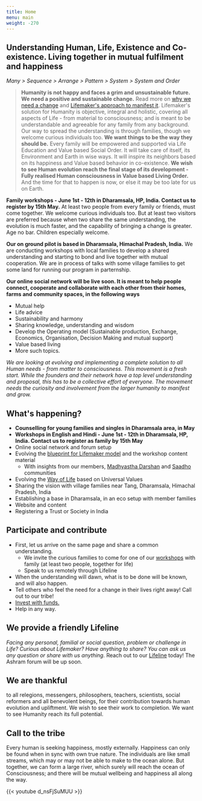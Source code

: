 ```yaml
---
title: Home
menu: main
weight: -270
---
```

## Understanding Human, Life, Existence and Co-existence. Living together in mutual fulfilment and happiness

*Many > Sequence > Arrange > Pattern > System > System and Order*

> **Humanity is not happy and faces a grim and unsustainable future. We need a positive and sustainable change.** Read more on [why we need a change](/post/background) and [Lifemaker's approach to manifest it](/post/approach). Lifemaker's solution for Humanity is objective, integral and holistic, covering all aspects of Life - from material to consciousness; and is meant to be understandable and agreeable for any family from any background. Our way to spread the understanding is through families, though we welcome curious individuals too. **We want things to be the way they should be.** Every family will be empowered and supported via Life Education and Value based Social Order. It will take care of itself, its Environment and Earth in wise ways. It will inspire its neighbors based on its happiness and Value based behavior in co-existence. **We wish to see Human evolution reach the final stage of its development - Fully realised Human consciousness in Value based Living Order.** And the time for that to happen is now, or else it may be too late for us on Earth.

**Family workshops - June 1st - 12th in Dharamsala, HP, India. Contact us to register by 15th May.** At least two people from every family or friends, must come together. We welcome curious individuals too. But at least two visitors are preferred because when two share the same understanding, the evolution is much faster, and the capability of bringing a change is greater. Age no bar. Children especially welcome.

**Our on ground pilot is based in Dharamsala, Himachal Pradesh, India.** We are conducting workshops with local families to develop a shared understanding and starting to bond and live together with mutual cooperation. We are in process of talks with some village families to get some land for running our program in parternship. 

**Our online social network will be live soon. It is meant to help people connect, cooperate and collaborate with each other from their homes, farms and community spaces, in the following ways**

* Mutual help 
* Life advice
* Sustainability and harmony
* Sharing knowledge, understanding and wisdom 
* Develop the Operating model (Sustainable production, Exchange, Economics, Organisation, Decision Making and mutual support)
* Value based living
* More such topics.  

*We are looking at evolving and implementing a complete solution to all Human needs - from matter to consciousness. This movement is a fresh start. While the founders and their network have a top level understanding and proposal, this has to be a collective effort of everyone. The movement needs the curiosity and involvement from the larger humanity to manifest and grow.*

## What's happening?
- **Counselling for young families and singles in Dharamsala area, in May**
- **Workshops in English and Hindi - June 1st - 12th in Dharamsala, HP, India. Contact us to register as family by 15th May**
- Online social network and forum setup
- Evolving the [blueprint for Lifemaker model](/post/approach) and the workshop content material
  - With insights from our members, [Madhyastha Darshan](http://madhyasth-darshan.info/) and [Saadho](http://saadhosangha.org/) communities 
- Evolving the [Way of Life](/values) based on Universal Values
- Sharing the vision with village families near Tang, Dharamsala, Himachal Pradesh, India
- Establishing a base in Dharamsala, in an eco setup with member families
- Website and content
- Registering a Trust or Society in India

## Participate and contribute
* First, let us arrive on the same page and share a common understanding.
  * We invite the curious families to come for one of our [workshops](/workshops-and-retreats/) with family (at least two people, together for life)
  * Speak to us remotely through Lifeline
* When the understanding will dawn, what is to be done will be known, and will also happen.
* Tell others who feel the need for a change in their lives right away! Call out to our tribe!
* [Invest with funds.](/invest)
* Help in any way.

## We provide a friendly Lifeline

*Facing any personal, familial or social question, problem or challenge in Life? Curious about Lifemaker? Have anything to share? You can ask us any question or share with us anything.* 
Reach out to our [Lifeline](/lifeline) today! The Ashram forum will be up soon. 

## We are thankful 
to all relegions, messengers, philosophers, teachers, scientists, social reformers and all benevolent beings, for their contribution towards human evolution and upliftment. We wish to see their work to completion. We want to see Humanity reach its full potential. 

## Call to the tribe

Every human is seeking happiness, mostly externally. Happiness can only be found when in sync with own true nature. The individuals are like small streams, which may or may not be able to make to the ocean alone. But together, we can form a large river, which surely will reach the ocean of Consciousness; and there will be mutual wellbeing and happiness all along the way.

{{< youtube d_nsFjSuMUU >}}
